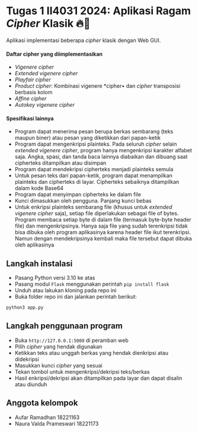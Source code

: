 # Tugas 1 II4031 2024: Aplikasi Ragam *Cipher* Klasik 🔥🌾

Aplikasi implementasi beberapa *cipher* klasik dengan Web GUI.

#### Daftar cipher yang diimplementasikan
- *Vigenere cipher*
- *Extended vigenere cipher*
- *Playfair cipher*
- *Product cipher*: Kombinasi vigenere *cipher• dan *cipher* transposisi berbasis kolom
- *Affine cipher*
- *Autokey vigenere cipher*

#### Spesifikasi lainnya
- Program dapat menerima pesan berupa berkas sembarang (teks maupun biner) atau pesan yang diketikkan dari papan-ketik
- Program dapat mengenkripsi plainteks. Pada seluruh *cipher* selain *extended vigenere cipher*, program hanya mengenkripsi karakter alfabet saja. Angka, spasi, dan tanda baca lainnya diabaikan dan dibuang saat cipherteks ditampilkan atau disimpan
- Program dapat mendekripsi cipherteks menjadi plainteks semula
- Untuk pesan teks dari papan-ketik, program dapat menampilkan plainteks dan cipherteks di
layar. Cipherteks sebaiknya ditampilkan dalam kode Base64
- Program dapat menyimpan cipherteks ke dalam file
- Kunci dimasukkan oleh pengguna. Panjang kunci bebas
- Untuk enkripsi plainteks sembarang file (khusus untuk *extended vigenere cipher* saja), setiap file diperlakukan sebagai file of bytes. Program membaca setiap byte di dalam file (termasuk byte-byte header file) dan mengenkripsinya. Hanya saja file yang sudah terenkripsi tidak bisa dibuka oleh program aplikasinya karena header file ikut terenkripsi. Namun dengan mendekripsinya kembali maka file tersebut dapat dibuka oleh aplikasinya

## Langkah instalasi
- Pasang Python versi 3.10 ke atas
- Pasang modul `Flask` menggunakan perintah `pip install flask`
- Unduh atau lakukan kloning pada repo ini
- Buka folder repo ini dan jalankan perintah berikut:
```bash
python3 app.py
```

## Langkah penggunaan program
- Buka `http://127.0.0.1:5000` di peramban web
- Pilih *cipher* yang hendak digunakan
- Ketikkan teks atau unggah berkas yang hendak dienkripsi atau didekripsi
- Masukkan kunci *cipher* yang sesuai
- Tekan tombol untuk mengenkripsi/dekripsi teks/berkas
- Hasil enkripsi/dekripsi akan ditampilkan pada layar dan dapat disalin atau diunduh

## Anggota kelompok
- Aufar Ramadhan 18221163
- Naura Valda Prameswari 18221173
